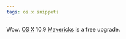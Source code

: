 ```yaml
---
tags: os.x snippets
---
```


Wow. [OS X](/wiki/OS_X) 10.9 [Mavericks](/wiki/Mavericks) is a free upgrade.
